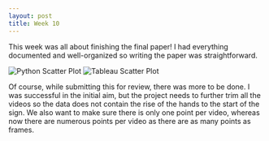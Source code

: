 ```yaml
---
layout: post
title: Week 10
---
```


This week was all about finishing the final paper! I had everything documented and well-organized so writing the paper was straightforward.

![Python Scatter Plot](/assets/images/python.png)
![Tableau Scatter Plot](/assets/images/tableau.png)

Of course, while submitting this for review, there was more to be done. I was successful in the initial aim, but the project needs to further trim all the videos so the data does not contain the rise of the hands to the start of the sign. We also want to make sure there is only one point per video, whereas now there are numerous points per video as there are as many points as frames.
